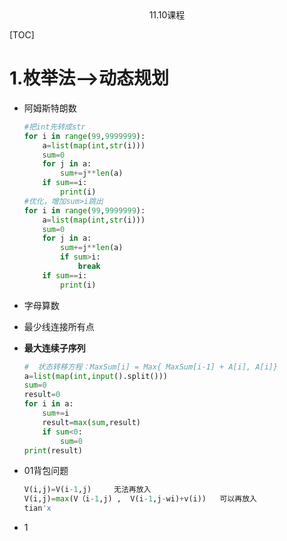 <center>11.10课程</center>

[TOC]

# 1.枚举法-->动态规划

- 阿姆斯特朗数

  ```python
  #把int先转成str
  for i in range(99,9999999):
      a=list(map(int,str(i)))
      sum=0
      for j in a:
          sum+=j**len(a)
      if sum==i:
          print(i)
  #优化，增加sum>i跳出
  for i in range(99,9999999):
      a=list(map(int,str(i)))
      sum=0
      for j in a:
          sum+=j**len(a)
          if sum>i:
              break
      if sum==i:
          print(i)
  ```

- 字母算数

- 最少线连接所有点

- **最大连续子序列**

  ```python
  #  状态转移方程：MaxSum[i] = Max{ MaxSum[i-1] + A[i], A[i]}
  a=list(map(int,input().split()))
  sum=0
  result=0
  for i in a:
      sum+=i
      result=max(sum,result)
      if sum<0:
          sum=0
  print(result)
  ```

  

- 01背包问题

  ```python
  V(i,j)=V(i-1,j)     无法再放入
  V(i,j)=max(V（i-1,j) ,  V(i-1,j-wi)+v(i))   可以再放入
  tian'x
  ```

  

- 1